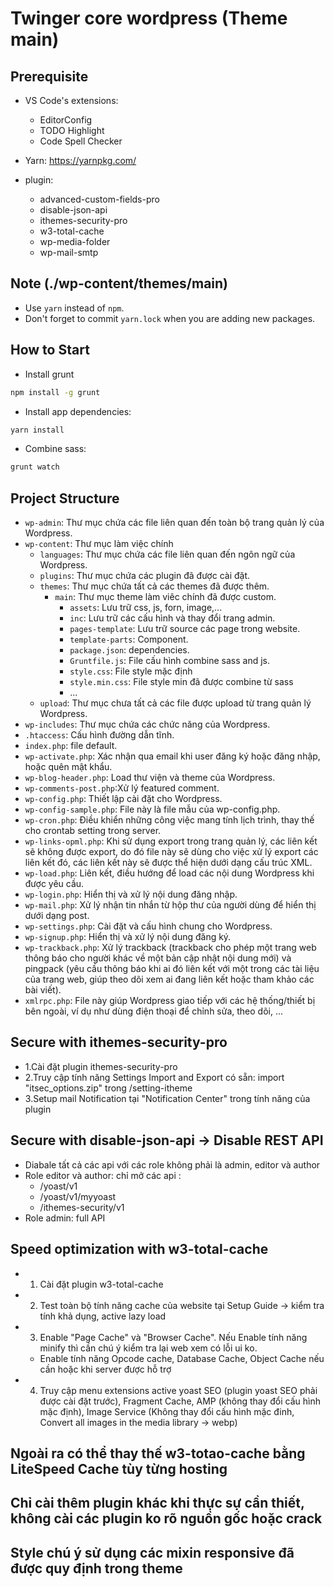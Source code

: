# Twinger core wordpress (Theme main)

## Prerequisite

- VS Code's extensions:
  - EditorConfig
  - TODO Highlight
  - Code Spell Checker

- Yarn: <https://yarnpkg.com/>

- plugin:
  - advanced-custom-fields-pro
  - disable-json-api
  - ithemes-security-pro
  - w3-total-cache
  - wp-media-folder
  - wp-mail-smtp

## Note (./wp-content/themes/main)

- Use `yarn` instead of `npm`.
- Don't forget to commit `yarn.lock` when you are adding new packages.

## How to Start

- Install grunt

```sh
npm install -g grunt
```

- Install app dependencies:

```sh
yarn install
```

- Combine sass:

```sh
grunt watch
```

## Project Structure

- `wp-admin`: Thư mục chứa các file liên quan đến toàn bộ trang quản lý của Wordpress.
- `wp-content`: Thư mục làm việc chính
  - `languages`: Thư mục chứa các file liên quan đến ngôn ngữ của Wordpress.
  - `plugins`: Thư mục chứa các plugin đã được cài đặt.
  - `themes`: Thư mục chứa tất cả các themes đã được thêm.
    - `main`: Thư mục theme làm viêc chính đã được custom.
      - `assets`: Lưu trữ css, js, forn, image,...
      - `inc`: Lưu trữ các cấu hình và thay đổi trang admin.
      - `pages-template`: Lưu trữ source các page trong website.
      - `template-parts`: Component.
      - `package.json`: dependencies.
      - `Gruntfile.js`: File cấu hình combine sass and js.
      - `style.css`: File style mặc định
      - `style.min.css`: File style min đã được combine từ sass
      - ...
  - `upload`:  Thư mục chưa tất cả các file được upload từ trang quản lý Wordpress.
- `wp-includes`: Thư mục chứa các chức năng của Wordpress.
- `.htaccess`: Cấu hình đường dẫn tĩnh.
- `index.php`: file default.
- `wp-activate.php`: Xác nhận qua email khi user đăng ký hoặc đăng nhập, hoặc quên mật khẩu.
- `wp-blog-header.php`: Load thư viện và theme của Wordpress.
- `wp-comments-post.php`:Xử lý featured comment.
- `wp-config.php`: Thiết lập cài đặt cho Wordpress.
- `wp-config-sample.php`: File này là file mẫu của wp-config.php.
- `wp-cron.php`: Điều khiển những công việc mang tính lịch trình, thay thế cho crontab setting trong server.
- `wp-links-opml.php`: Khi sử dụng export trong trang quản lý, các liên kết sẽ không được export, do đó file này sẽ dùng cho việc xử lý export các liên kết đó, các liên kết này sẽ được thể hiện dưới dạng cấu trúc XML.
- `wp-load.php`: Liên kết, điều hướng để load các nội dung Wordpress khi được yêu cầu.
- `wp-login.php`: Hiển thị và xử lý nội dung đăng nhập.
- `wp-mail.php`: Xử lý nhận tin nhắn từ hộp thư của người dùng để hiển thị dưới dạng post.
- `wp-settings.php`: Cài đặt và cấu hình chung cho Wordpress.
- `wp-signup.php`: Hiển thị và xử lý nội dung đăng ký.
- `wp-trackback.php`: Xử lý trackback (trackback cho phép một trang web thông báo cho người khác về một bản cập nhật nội dung mới) và pingpack (yêu cầu thông báo khi ai đó liên kết với một trong các tài liệu của trang web, giúp theo dõi xem ai đang liên kết hoặc tham khảo các bài viết).
- `xmlrpc.php`: File này giúp Wordpress giao tiếp với các hệ thống/thiết bị bên ngoài, ví dụ như dùng điện thoại để chỉnh sửa, theo dõi, ...

## Secure with ithemes-security-pro

- 1.Cài đặt plugin ithemes-security-pro
- 2.Truy cập tính năng Settings Import and Export có sẵn: import "itsec_options.zip" trong /setting-itheme
- 3.Setup mail Notification tại "Notification Center" trong tính năng của plugin

## Secure with disable-json-api -> Disable REST API

- Diabale tất cả các api với các role không phải là admin, editor và author
- Role editor và author: chỉ mở các api :
  - /yoast/v1
  - /yoast/v1/myyoast
  - /ithemes-security/v1
- Role admin: full API

## Speed ​​optimization with w3-total-cache

- 1. Cài đặt plugin w3-total-cache
- 2. Test toàn bộ tính năng cache của website tại Setup Guide -> kiểm tra tính khả dụng, active lazy load
- 3. Enable "Page Cache" và "Browser Cache". Nếu Enable tính năng minify thì cần chú ý kiểm tra lại web xem có lỗi ui ko.
  - Enable tính năng Opcode cache, Database Cache, Object Cache nếu cần hoặc khi server được hỗ trợ
- 4. Truy cập menu extensions active yoast SEO (plugin yoast SEO phải được cài đặt trước), Fragment Cache, AMP (không thay đổi cấu hình mặc định), Image Service (Không thay đổi cấu hình mặc đinh, Convert all images in the media library -> webp)

## Ngoài ra có thể thay thế w3-totao-cache bằng LiteSpeed Cache tùy từng hosting

## Chỉ cài thêm plugin khác khi thực sự cần thiết, không cài các plugin ko rõ nguồn gốc hoặc crack

## Style chú ý sử dụng các mixin responsive đã được quy định trong theme
